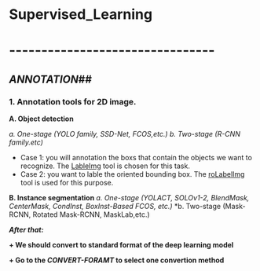 # Supervised_Learning
# --------------------------------
## _ANNOTATION_##
### 1. Annotation tools for 2D image. 

**A. Object detection**

*a. One-stage (YOLO family, SSD-Net, FCOS,etc.)*
*b. Two-stage (R-CNN family.etc)*
- Case 1: you will annotation the boxs that contain the objects we want to recognize. The [LableImg](https://github.com/heartexlabs/labelImg) tool is chosen for this task.
- Case 2: you want to lable the oriented bounding box. The [roLabelImg](https://github.com/cgvict/roLabelImg) tool is used for this purpose.

**B. Instance segmentation**
*a. One-stage (YOLACT, SOLOv1-2, BlendMask, CenterMask, CondInst, BoxInst-Based FCOS, etc.)*
*b. Two-stage (Mask-RCNN, Rotated Mask-RCNN, MaskLab,etc.)

**_After that:_**

**+ We should convert to standard format of the deep learning model**

**+ Go to the _CONVERT-FORAMT_ to select one convertion method**


